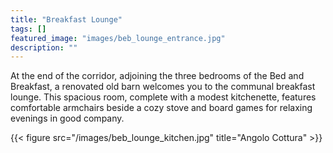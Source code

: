 ```yaml
---
title: "Breakfast Lounge"
tags: []
featured_image: "images/beb_lounge_entrance.jpg"
description: ""
---
```


At the end of the corridor, adjoining the three bedrooms of the Bed and Breakfast,
a renovated old barn welcomes you to the communal breakfast lounge. This spacious
room, complete with a modest kitchenette, features comfortable armchairs beside
a cozy stove and board games for relaxing evenings in good company.

{{< figure src="/images/beb_lounge_kitchen.jpg" title="Angolo Cottura" >}}
